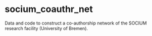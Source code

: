 # socium_coauthr_net
Data and code to construct a co-authorship network of the SOCIUM research facility (University of Bremen).
